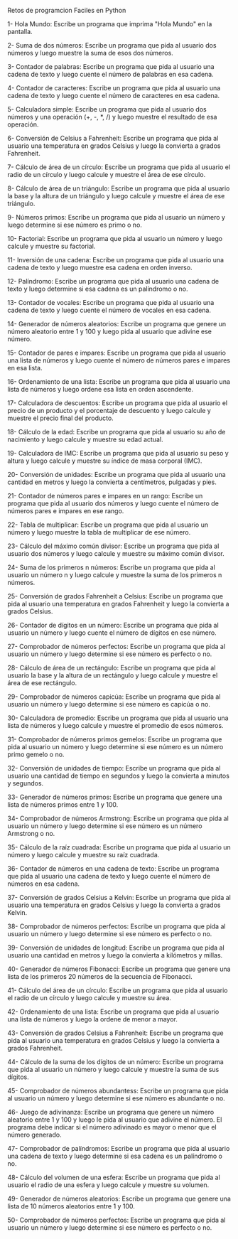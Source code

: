 Retos de programcion Faciles en Python


1- Hola Mundo: Escribe un programa que imprima "Hola Mundo" en la pantalla.

2- Suma de dos números: Escribe un programa que pida al usuario dos números y luego muestre la suma de esos dos números.

3- Contador de palabras: Escribe un programa que pida al usuario una cadena de texto y luego cuente el número de palabras en esa cadena.

4- Contador de caracteres: Escribe un programa que pida al usuario una cadena de texto y luego cuente el número de caracteres en esa cadena.

5- Calculadora simple: Escribe un programa que pida al usuario dos números y una operación (+, -, *, /) y luego muestre el resultado de esa operación.

6- Conversión de Celsius a Fahrenheit: Escribe un programa que pida al usuario una temperatura en grados Celsius y luego la convierta a grados Fahrenheit.

7- Cálculo de área de un círculo: Escribe un programa que pida al usuario el radio de un círculo y luego calcule y muestre el área de ese círculo.

8- Cálculo de área de un triángulo: Escribe un programa que pida al usuario la base y la altura de un triángulo y luego calcule y muestre el área de ese triángulo.

9- Números primos: Escribe un programa que pida al usuario un número y luego determine si ese número es primo o no.

10- Factorial: Escribe un programa que pida al usuario un número y luego calcule y muestre su factorial.

11- Inversión de una cadena: Escribe un programa que pida al usuario una cadena de texto y luego muestre esa cadena en orden inverso.

12- Palíndromo: Escribe un programa que pida al usuario una cadena de texto y luego determine si esa cadena es un palíndromo o no.

13- Contador de vocales: Escribe un programa que pida al usuario una cadena de texto y luego cuente el número de vocales en esa cadena.

14- Generador de números aleatorios: Escribe un programa que genere un número aleatorio entre 1 y 100 y luego pida al usuario que adivine ese número.

15- Contador de pares e impares: Escribe un programa que pida al usuario una lista de números y luego cuente el número de números pares e impares en esa lista.

16- Ordenamiento de una lista: Escribe un programa que pida al usuario una lista de números y luego ordene esa lista en orden ascendente.

17- Calculadora de descuentos: Escribe un programa que pida al usuario el precio de un producto y el porcentaje de descuento y luego calcule y muestre el precio final del producto.

18- Cálculo de la edad: Escribe un programa que pida al usuario su año de nacimiento y luego calcule y muestre su edad actual.

19- Calculadora de IMC: Escribe un programa que pida al usuario su peso y altura y luego calcule y muestre su índice de masa corporal (IMC).

20- Conversión de unidades: Escribe un programa que pida al usuario una cantidad en metros y luego la convierta a centímetros, pulgadas y pies.

21- Contador de números pares e impares en un rango: Escribe un programa que pida al usuario dos números y luego cuente el número de números pares e impares en ese rango.

22- Tabla de multiplicar: Escribe un programa que pida al usuario un número y luego muestre la tabla de multiplicar de ese número.

23- Cálculo del máximo común divisor: Escribe un programa que pida al usuario dos números y luego calcule y muestre su máximo común divisor.

24- Suma de los primeros n números: Escribe un programa que pida al usuario un número n y luego calcule y muestre la suma de los primeros n números.

25- Conversión de grados Fahrenheit a Celsius: Escribe un programa que pida al usuario una temperatura en grados Fahrenheit y luego la convierta a grados Celsius.

26- Contador de dígitos en un número: Escribe un programa que pida al usuario un número y luego cuente el número de dígitos en ese número.

27- Comprobador de números perfectos: Escribe un programa que pida al usuario un número y luego determine si ese número es perfecto o no.

28- Cálculo de área de un rectángulo: Escribe un programa que pida al usuario la base y la altura de un rectángulo y luego calcule y muestre el área de ese rectángulo.

29- Comprobador de números capicúa: Escribe un programa que pida al usuario un número y luego determine si ese número es capicúa o no.

30- Calculadora de promedio: Escribe un programa que pida al usuario una lista de números y luego calcule y muestre el promedio de esos números.

31- Comprobador de números primos gemelos: Escribe un programa que pida al usuario un número y luego determine si ese número es un número primo gemelo o no.

32- Conversión de unidades de tiempo: Escribe un programa que pida al usuario una cantidad de tiempo en segundos y luego la convierta a minutos y segundos.

33- Generador de números primos: Escribe un programa que genere una lista de números primos entre 1 y 100.

34- Comprobador de números Armstrong: Escribe un programa que pida al usuario un número y luego determine si ese número es un número Armstrong o no.

35- Cálculo de la raíz cuadrada: Escribe un programa que pida al usuario un número y luego calcule y muestre su raíz cuadrada.

36- Contador de números en una cadena de texto: Escribe un programa que pida al usuario una cadena de texto y luego cuente el número de números en esa cadena.

37- Conversión de grados Celsius a Kelvin: Escribe un programa que pida al usuario una temperatura en grados Celsius y luego la convierta a grados Kelvin.

38- Comprobador de números perfectos: Escribe un programa que pida al usuario un número y luego determine si ese número es perfecto o no.

39- Conversión de unidades de longitud: Escribe un programa que pida al usuario una cantidad en metros y luego la convierta a kilómetros y millas.

40- Generador de números Fibonacci: Escribe un programa que genere una lista de los primeros 20 números de la secuencia de Fibonacci.

41- Cálculo del área de un círculo: Escribe un programa que pida al usuario el radio de un círculo y luego calcule y muestre su área.

42- Ordenamiento de una lista: Escribe un programa que pida al usuario una lista de números y luego la ordene de menor a mayor.

43- Conversión de grados Celsius a Fahrenheit: Escribe un programa que pida al usuario una temperatura en grados Celsius y luego la convierta a grados Fahrenheit.

44- Cálculo de la suma de los dígitos de un número: Escribe un programa que pida al usuario un número y luego calcule y muestre la suma de sus dígitos.

45- Comprobador de números abundantess: Escribe un programa que pida al usuario un número y luego determine si ese número es abundante o no.

46- Juego de adivinanza: Escribe un programa que genere un número aleatorio entre 1 y 100 y luego le pida al usuario que adivine el número. El programa debe indicar si el número adivinado es mayor o menor que el número generado.

47- Comprobador de palíndromos: Escribe un programa que pida al usuario una cadena de texto y luego determine si esa cadena es un palíndromo o no.

48- Cálculo del volumen de una esfera: Escribe un programa que pida al usuario el radio de una esfera y luego calcule y muestre su volumen.

49- Generador de números aleatorios: Escribe un programa que genere una lista de 10 números aleatorios entre 1 y 100.

50- Comprobador de números perfectos: Escribe un programa que pida al usuario un número y luego determine si ese número es perfecto o no.




